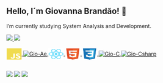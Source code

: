 ## Hello, I´m Giovanna Brandão! 👾

I’m currently studying System Analysis and Development.

 <div>
  <a href="https://github.com/giovannapaulo">
  <img height="170em" src="https://github-readme-stats.vercel.app/api?username=giovannapaulo&show_icons=true&theme=tokyonight&include_all_commits=true&count_private=true"/>
  <img height="170em" src="https://github-readme-stats.vercel.app/api/top-langs/?username=giovannapaulo&layout=compact&langs_count=16&theme=tokyonight"/>
</div>
<div style="display: inline_block"><br>
  <img align="center" alt="Gio-Js" height="30" width="40" src="https://raw.githubusercontent.com/devicons/devicon/master/icons/javascript/javascript-plain.svg">
  <img align="center" alt="Gio-Ae" height="30" width="40" src="https://cdn.jsdelivr.net/gh/devicons/devicon@latest/icons/aftereffects/aftereffects-plain.svg" />
  <img align="center" alt="Gio-React" height="30" width="40" src="https://raw.githubusercontent.com/devicons/devicon/master/icons/react/react-original.svg">
  <img align="center" alt="Gio-HTML" height="30" width="40" src="https://raw.githubusercontent.com/devicons/devicon/master/icons/html5/html5-original.svg">
  <img align="center" alt="Gio-CSS" height="30" width="40" src="https://raw.githubusercontent.com/devicons/devicon/master/icons/css3/css3-original.svg">
  <img align="center" alt="Gio-C" height="30" width="40" src="https://cdn.jsdelivr.net/gh/devicons/devicon@latest/icons/c/c-plain.svg" />
  <img align="center" alt="Gio-Csharp" height="30" width="40" src="https://cdn.jsdelivr.net/gh/devicons/devicon@latest/icons/csharp/csharp-plain.svg" /> 
</div>

##
 <div> 
  <a href="https://instagram.com/anabrandg" target="_blank"><img src="https://img.shields.io/badge/-Instagram-%23E4405F?style=for-the-badge&logo=instagram&logoColor=white" target="_blank"></a>
  <a href = "mailto:giannabrandaop@gmail.com"><img src="https://img.shields.io/badge/-Gmail-%23333?style=for-the-badge&logo=gmail&logoColor=white" target="_blank"></a> 
  <a href="https://discord.gg/winteriina" target="_blank"><img src="https://img.shields.io/badge/Discord-7289DA?style=for-the-badge&logo=discord&logoColor=white" target="_blank"></a> 

  </div>
	


